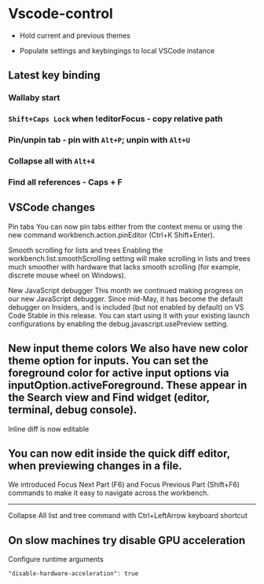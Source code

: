 # Vscode-control

- Hold current and previous themes

- Populate settings and keybingings to local VSCode instance

## Latest key binding

### Wallaby start

### `Shift+Caps Lock` when !editorFocus - copy relative path

### Pin/unpin tab - pin with `Alt+P`; unpin with `Alt+U`

### Collapse all with `Alt+4`

### Find all references - Caps + F

## VSCode changes

Pin tabs
You can now pin tabs either from the context menu or using the new command workbench.action.pinEditor (Ctrl+K Shift+Enter).

Smooth scrolling for lists and trees
Enabling the workbench.list.smoothScrolling setting will make scrolling in lists and trees much smoother with hardware that lacks smooth scrolling (for example, discrete mouse wheel on Windows).

New JavaScript debugger
This month we continued making progress on our new JavaScript debugger. Since mid-May, it has become the default debugger on Insiders, and is included (but not enabled by default) on VS Code Stable in this release. You can start using it with your existing launch configurations by enabling the debug.javascript.usePreview setting.

New input theme colors
We also have new color theme option for inputs. You can set the foreground color for active input options via inputOption.activeForeground. These appear in the Search view and Find widget (editor, terminal, debug console).
---

Inline diff is now editable

You can now edit inside the quick diff editor, when previewing changes in a file.
---

We introduced Focus Next Part (F6) and Focus Previous Part (Shift+F6) commands to make it easy to navigate across the workbench.

---

Collapse All list and tree command with Ctrl+LeftArrow keyboard shortcut

## On slow machines try disable GPU acceleration

Configure runtime arguments

`"disable-hardware-acceleration": true`